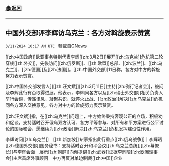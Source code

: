 ###  [:house:返回](README.md)
---


## 中国外交部评李辉访乌克兰：各方对斡旋表示赞赏
`3/11/2024 10:17 AM UTC ` [轉載自GNews](https://gnews.org/articles/2384037)

[[zh:中国政府]]欧亚事务特别代表李辉[[zh:3月2日]]展开[[zh:乌克兰]]危机第二轮穿梭[[zh:外交]]，先後访问[[zh:俄罗斯]]、[[zh:欧盟]]总部、[[zh:波兰]]、[[zh:乌克兰]]、[[zh:德国]]及[[zh:法国]]。[[zh:中国外交部]]11日称，各方对中方的斡旋努力表示赞赏。

[[zh:中国外交部发言人]][[zh:汪文斌]][[zh:3月11日]]主持[[zh:例行记者会]]，被问及李辉此行有否取得进展。他表示，李辉同各方以及[[zh:瑞士外交部]]相关负责人举行会谈，传递讯息，凝聚共识，就停火止战、[[zh:政治]]解决[[zh:乌克兰]]危机同各方深入交换意见，各方对中方的斡旋努力表示赞赏。

[[zh:汪文斌]]指，在[[zh:乌克兰]]问题上，中方始终秉持客观公正的立场，积极劝和促谈，支持适时召开俄乌双方认可、各方平等参与、对所有和平方案进行公平讨论的国际和会，愿继续为[[zh:政治]]解决[[zh:乌克兰]]危机发挥建设性作用。

李辉访问[[zh:乌克兰]]　[[zh:新加坡]]专家指出此行重点[[zh:俄乌战争]]｜李辉晤[[zh:德国外交部]]国务秘书：支持适时召开和平会议[[zh:乌克兰总统]][[zh:幕僚长]]与李辉会面　展示[[zh:朝鲜]]向俄提供[[zh:武器]]证据李辉晤[[zh:欧洲理事会]]主席首席外事顾问　中方再反对单边制裁[[zh:中国]]企业
